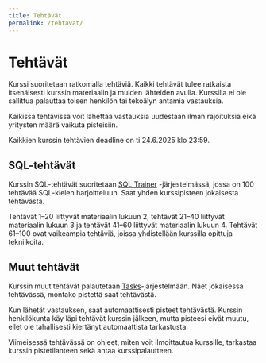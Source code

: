 ```yaml
---
title: Tehtävät
permalink: /tehtavat/
---
```


# Tehtävät

Kurssi suoritetaan ratkomalla tehtäviä. Kaikki tehtävät tulee ratkaista itsenäisesti kurssin materiaalin ja muiden lähteiden avulla. Kurssilla ei ole sallittua palauttaa toisen henkilön tai tekoälyn antamia vastauksia.

Kaikissa tehtävissä voit lähettää vastauksia uudestaan ilman rajoituksia eikä yritysten määrä vaikuta pisteisiin.

Kaikkien kurssin tehtävien deadline on ti 24.6.2025 klo 23:59.

## SQL-tehtävät

Kurssin SQL-tehtävät suoritetaan [SQL Trainer](https://sqltrainer.withmooc.fi/) -järjestelmässä, jossa on 100 tehtävää SQL-kielen harjoitteluun. Saat yhden kurssipisteen jokaisesta tehtävästä.

Tehtävät 1–20 liittyvät materiaalin lukuun 2, tehtävät 21–40 liittyvät materiaalin lukuun 3 ja tehtävät 41–60 liittyvät materiaalin lukuun 4. Tehtävät 61–100 ovat vaikeampia tehtäviä, joissa yhdistellään kurssilla opittuja tekniikoita.

## Muut tehtävät

Kurssin muut tehtävät palautetaan [Tasks](https://tasks.withmooc.fi/tikape-kesa-2025)-järjestelmään. Näet jokaisessa tehtävässä, montako pistettä saat tehtävästä.

Kun lähetät vastauksen, saat automaattisesti pisteet tehtävästä. Kurssin henkilökunta käy läpi tehtävät kurssin jälkeen, mutta pisteesi eivät muutu, ellet ole tahallisesti kiertänyt automaattista tarkastusta.

Viimeisessä tehtävässä on ohjeet, miten voit ilmoittautua kurssille, tarkastaa kurssin pistetilanteen sekä antaa kurssipalautteen.
